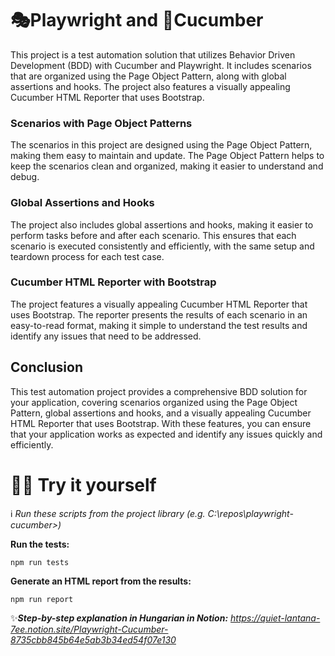 # 🎭Playwright and 🥒Cucumber

This project is a test automation solution that utilizes Behavior Driven Development (BDD) with Cucumber and Playwright. It includes scenarios that are organized using the Page Object Pattern, along with global assertions and hooks. The project also features a visually appealing Cucumber HTML Reporter that uses Bootstrap.

### Scenarios with Page Object Patterns

The scenarios in this project are designed using the Page Object Pattern, making them easy to maintain and update. The Page Object Pattern helps to keep the scenarios clean and organized, making it easier to understand and debug.

### Global Assertions and Hooks

The project also includes global assertions and hooks, making it easier to perform tasks before and after each scenario. This ensures that each scenario is executed consistently and efficiently, with the same setup and teardown process for each test case.

### Cucumber HTML Reporter with Bootstrap

The project features a visually appealing Cucumber HTML Reporter that uses Bootstrap. The reporter presents the results of each scenario in an easy-to-read format, making it simple to understand the test results and identify any issues that need to be addressed.

## Conclusion

This test automation project provides a comprehensive BDD solution for your application, covering scenarios organized using the Page Object Pattern, global assertions and hooks, and a visually appealing Cucumber HTML Reporter that uses Bootstrap. With these features, you can ensure that your application works as expected and identify any issues quickly and efficiently.

# 👨‍🔧 Try it yourself

ℹ️ _Run these scripts from the project library (e.g. C:\repos\playwright-cucumber>)_

**Run the tests:** 
```shell
npm run tests
```
**Generate an HTML report from the results:**
```shell
npm run report
```

✨***Step-by-step explanation in Hungarian in Notion:**
https://quiet-lantana-7ee.notion.site/Playwright-Cucumber-8735cbb845b64e5ab3b34ed54f07e130*
